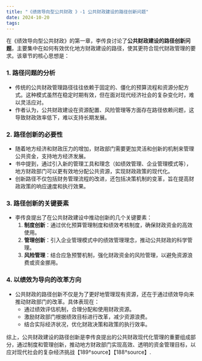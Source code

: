 ```yaml
---
title: "《绩效导向型公共财政 》-1 公共财政建设的路径创新问题"
date: 2024-10-20
tags: 
---
```

在《绩效导向型公共财政》的第一章，李传良讨论了**公共财政建设的路径创新问题**，主要集中在如何有效优化地方财政建设的路径，使其更符合现代财政管理的要求。该章节的核心思想是：

### 1. **路径问题的分析**
   - 传统的公共财政管理路径往往依赖于固定的、僵化的预算流程和资源分配方式。这种模式虽然在稳定时期有效，但在面对现代经济社会的复杂变化时，难以灵活应对。
   - 作者认为，公共财政建设在资源配置、风险管理等方面存在路径依赖问题，这导致财政效率低下，难以支持长期发展。

### 2. **路径创新的必要性**
   - 随着地方经济和财政压力的增加，财政部门需要更加灵活和创新的机制来管理公共资金，支持地方经济发展。
   - 书中提到，通过引入新的管理工具和理念（如绩效管理、企业管理模式等），地方财政部门可以更有效地分配公共资源，实现财政政策的现代化。
   - 创新路径不仅包括财务管理流程的改进，还包括决策机制的变革，旨在提高财政政策的响应速度和执行效果。

### 3. **路径创新的关键要素**
   - 李传良提出了在公共财政建设中推动创新的几个关键要素：
     1. **制度创新**：通过优化预算管理制度和绩效考核制度，确保财政资金的高效使用。
     2. **管理创新**：引入企业管理模式中的绩效管理理念，推动公共财政的科学管理。
     3. **风险管理**：结合应急预警机制，强化财政资金的风险管理，以避免资源浪费或资金挪用。

### 4. **以绩效为导向的改革方向**
   - 公共财政的路径创新不仅是为了更好地管理现有资源，还在于通过绩效导向来推动财政部门的改革。具体表现在：
     - 通过绩效评估机制，合理分配和使用财政资源。
     - 激励财政部门根据绩效目标进行改革，减少资源浪费。
     - 结合实际经济状况，优化财政决策和政策的执行效率。

综上，公共财政建设的路径创新是李传良提出的公共财政现代化管理的重要组成部分，通过制度和管理创新，推动地方财政部门实现高效、透明的资金管理目标，以应对现代社会的复杂经济挑战【189†source】【188†source】.

